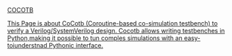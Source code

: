 <u> COCOTB <u>

This Page is about CoCotb (Coroutine-based co-simulation testbench) to verify a Verilog/SystemVerilog design.
Cocotb allows writing testbenches in Python,making it possible to tun comples simulations with an easy-toiunderstnad Pythonic interface.

